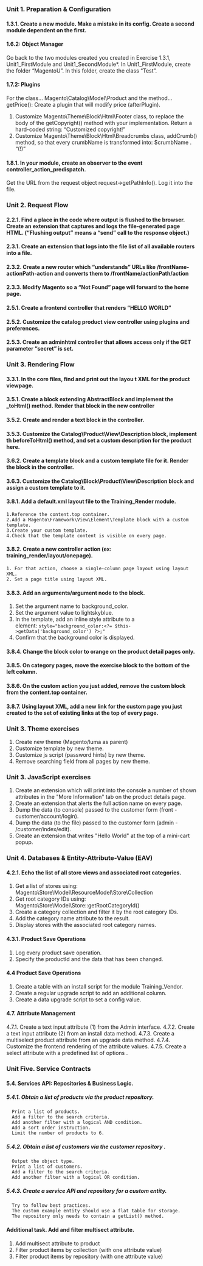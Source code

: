 ### Unit 1. Preparation & Configuration

#### 1.3.1. Create a new module. Make a mistake in its config. Create a second module dependent on the first.
#### 1.6.2: Object Manager
Go back to the two modules created you created in Exercise 1.3.1, Unit1_FirstModule and Unit1_SecondModule*.
In Unit1_FirstModule, create the folder “MagentoU”. In this folder, create the class “Test”. 
#### 1.7.2: Plugins
For the class... Magento\Catalog\Model\Product and the method... getPrice():
Create a plugin that will modify price (afterPlugin).
1. Customize Magento\Theme\Block\Html\Footer class, to replace the body of the getCopyright() method with your
implementation. Return a hard-coded string: “Customized copyright!”
2. Customize Magento\Theme\Block\Html\Breadcrumbs class, addCrumb() method, so that every crumbName is
transformed into:
$crumbName . “(!)”
#### 1.8.1. In your module, create an observer to the event controller_action_predispatch. 
Get the URL from the request object request->getPathInfo(). Log it into the file.

### Unit 2. Request Flow

#### 2.2.1. Find a place in the code where output is flushed to the browser. Create an extension that captures and logs the file-generated page HTML. (“Flushing output” means a “send” call to the response object.)
#### 2.3.1. Create an extension that logs into the file list of all available routers into a file.
#### 2.3.2. Create a new router which “understands” URLs like /frontName-actionPath-action and converts them to /frontName/actionPath/action
#### 2.3.3. Modify Magento so a “Not Found” page will forward to the home page.
#### 2.5.1. Create a frontend controller that renders “HELLO WORLD”
#### 2.5.2. Customize the catalog product view controller using plugins and preferences.
#### 2.5.3. Create an adminhtml controller that allows access only if the GET parameter “secret” is set.

### Unit 3. Rendering Flow

#### 3.3.1. In the core files, find and print out the layou t XML for the product viewpage.
#### 3.5.1. Create a block extending AbstractBlock and implement the _toHtml() method. Render that block in the new controller
#### 3.5.2. Create and render a text block in the controller.
#### 3.5.3. Customize the Catalog\Product\View\Description block, implement th beforeToHtml() method, and set a custom description for the product here.
#### 3.6.2. Create a template block and a custom template file for it. Render the block in the controller.
#### 3.6.3. Customize the Catalog\Block\Product\View\Description block and assign a custom template to it.
#### 3.8.1. Add a default.xml layout file to the Training_Render module.
    1.Reference the content.top container.
    2.Add a Magento\Framework\View\Element\Template block with a custom template.
    3.Create your custom template.
    4.Check that the template content is visible on every page.
    
#### 3.8.2. Create a new controller action (ex: training_render/layout/onepage).
    1. For that action, choose a single-column page layout using layout XML.
    2. Set a page title using layout XML.

#### 3.8.3. Add an arguments/argument node to the block.
1. Set the argument name to background_color.
2. Set the argument value to lightskyblue.
3. In the template, add an inline style attribute to a <div> element:
`style="background_color:<?= $this->getData('background_color') ?>;"`
4. Confirm that the background color is displayed.
#### 3.8.4. Change the block color to orange on the product detail pages only.
#### 3.8.5. On category pages, move the exercise block to the bottom of the left column.
#### 3.8.6. On the custom action you just added, remove the custom block from the content.top container.
#### 3.8.7. Using layout XML, add a new link for the custom page you just created to the set of existing links at the top of every page.

### Unit 3. Theme exercises 

1. Create new theme (Magento/luma as parent)
2. Customize template by new theme.
3. Customize js script (password hints) by new theme.
4. Remove searching field from all pages by new theme.

### Unit 3. JavaScript exercises
1. Create an extension which will print into the console a number of shown attributes in the "More Information" tab
on the product details page.
2. Create an extension that alerts the full action name on every page.
3. Dump the data (to console) passed to the customer form (front - customer/account/login).
4. Dump the data (to the file) passed to the customer form (admin - /customer/index/edit).
5. Create an extension that writes "Hello World" at the top of a mini-cart popup.

### Unit 4. Databases & Entity-Attribute-Value (EAV)
#### 4.2.1. Echo the list of all store views and associated root categories.
1. Get a list of stores using: Magento\Store\Model\ResourceModel\Store\Collection
2. Get root category IDs using:
Magento\Store\Model\Store::getRootCategoryId()
3. Create a category collection and filter it by the root category IDs.
4. Add the category name attribute to the result.
5. Display stores with the associated root category names.

#### 4.3.1. Product Save Operations
1. Log every product save operation.
2. Specify the productId and the data that has been changed.

#### 4.4 Product Save Operations
1. Create a table with an install script for the module Training_Vendor.
2. Create a regular upgrade script to add an additional column.
3. Create a data upgrade script to set a config value.

#### 4.7. Attribute Management
4.7.1. Create a text input attribute (1) from the Admin interface.
4.7.2. Create a text input attribute (2) from an install data method.
4.7.3. Create a multiselect product attribute from an upgrade data method.
4.7.4. Customize the frontend rendering of the attribute values.
4.7.5. Create a select attribute with a predefined list of options .

### Unit Five. Service Contracts
#### 5.4. Services API: Repositories & Business Logic.
##### 5.4.1. Obtain a list of products via the product repository.
      Print a list of products.
      Add a filter to the search criteria.
      Add another filter with a logical AND condition.
      Add a sort order instruction.
      Limit the number of products to 6.
      
##### 5.4.2. Obtain a list of customers via the customer repository .
      Output the object type.
      Print a list of customers.
      Add a filter to the search criteria.
      Add another filter with a logical OR condition.

##### 5.4.3. Create a service API and repository for a custom entity.
      Try to follow best practices.
      The custom example entity should use a flat table for storage.
      The repository only needs to contain a getList() method.

#### Additional task. Add and filter multisect attribute.
1. Add multisect attribute to product
2. Filter product items by collection (with one attribute value)
3. Filter product items by repository (with one attribute value)

